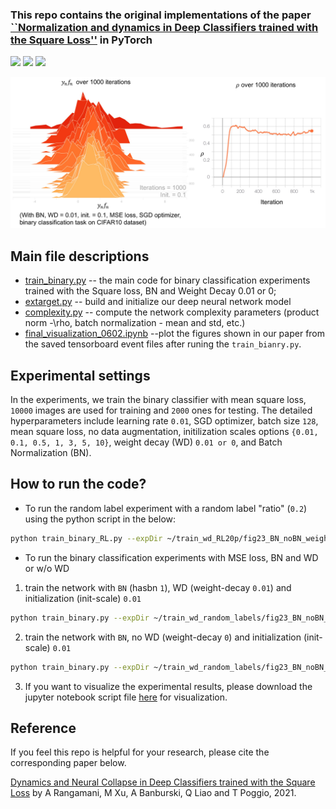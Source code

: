 ### This repo contains the original implementations of the paper [``Normalization and dynamics in Deep Classifiers trained with the Square Loss''](https://cbmm.mit.edu/sites/default/files/publications/JMLR__2021-22.pdf) in PyTorch
<a href="#"><img src="https://img.shields.io/github/workflow/status/milesial/PyTorch-UNet/Publish%20Docker%20image?logo=github&style=for-the-badge" /></a>
<a href="https://pytorch.org/"><img src="https://img.shields.io/badge/PyTorch-v1.9.0-red.svg?logo=PyTorch&style=for-the-badge" /></a>
<a href="#"><img src="https://img.shields.io/badge/python-v3.6+-blue.svg?logo=python&style=for-the-badge" /></a>

![training dynamics of deep nets](https://github.com/GraceXu182/binaryclassifiers_squareloss/blob/main/ynfn_rho_over_1000iterations_github.png)

<!-- - [Main file descriptions](#main-file-descriptions)
- [Experimental settings](#experimental-settings)
- [How to run the code?](#how-to-run-the-code) -->

## Main file descriptions

- [train_binary.py](https://github.com/GraceXu182/binaryclassifiers_squareloss/blob/0b088bab2295f8ac75dd8bda202bbbe2571aa72e/train_binary.py) -- the main code for binary classification experiments trained with the Square loss, BN and Weight Decay 0.01 or 0;
- [extarget.py](https://github.com/GraceXu182/binaryclassifiers_squareloss/blob/0b088bab2295f8ac75dd8bda202bbbe2571aa72e/extarget.py) -- build and initialize our deep neural network model
- [complexity.py](https://github.com/GraceXu182/binaryclassifiers_squareloss/blob/0b088bab2295f8ac75dd8bda202bbbe2571aa72e/complexity.py) -- compute the network complexity parameters (product norm -\rho, batch normalization - mean and std, etc.)
- [final\_visualization\_0602.ipynb](https://www.dropbox.com/s/717k1cug1ejxqcn/final_visualization_0602.zip?dl=0) --plot the figures shown in our paper from the saved tensorboard event files after runing the `train_bianry.py`.

## Experimental settings

In the experiments, we train the binary classifier with mean square loss, `10000` images are used for training and `2000` ones for testing. The detailed hyperparameters include learning rate `0.01`, SGD optimizer, batch size `128`, mean square loss, no data augmentation, initilization scales options `{0.01, 0.1, 0.5, 1, 3, 5, 10}`, weight decay (WD) `0.01 or 0`, and Batch Normalization (BN).

## How to run the code?

* To run the random label experiment with a random label "ratio" (`0.2`) using the python script in the below:
```bash
python train_binary_RL.py --expDir ~/train_wd_RL20p/fig23_BN_noBN_weight_decay/binary_class_1_2_NetSimpleConv4_normx1_lr_d01_scale_d1_hasbn_1_decay_0.01/       --dataset cifar10 --class1 1 --class2 2 --layers 10 --widen-factor 4 --epochs 1000 --ratio 0.2 --init-scale 0.1 --exp-name 10K_n_wd --init-type const_norm --lr 0.01 --arch NetSimpleConv4 --weight-decay 0.01 --loss_type MSE --nesterov 0 --no-augment --tensorboard --normx1 L2  --hasbn 1
```
* To run the binary classification experiments with MSE loss, BN and WD or w/o WD

 1) train the network with `BN` (hasbn `1`), WD (weight-decay `0.01`) and initialization (init-scale) `0.01`
```bash
python train_binary.py --expDir ~/train_wd_random_labels/fig23_BN_noBN_weight_decay/binary_class_1_2_NetSimpleConv4_normx1_lr_d01_scale_d01_hasbn_1_decay_0.01/       --dataset cifar10 --class1 1 --class2 2 --layers 10 --widen-factor 4 --epochs 1000 --init-scale 0.01 --exp-name 10K_n_wd --init-type const_norm --lr 0.01 --arch NetSimpleConv4 --weight-decay 0.01 --loss_type MSE --nesterov 0 --no-augment --tensorboard --normx1 L2  --hasbn 1
```

 2) train the network with `BN`, no WD (weight-decay `0`) and initialization (init-scale) `0.01`
```bash
python train_binary.py --expDir ~/train_wd_random_labels/fig23_BN_noBN_weight_decay/binary_class_1_2_NetSimpleConv4_normx1_lr_d01_scale_d01_hasbn_1_decay_0.01/       --dataset cifar10 --class1 1 --class2 2 --layers 10 --widen-factor 4 --epochs 1000 --init-scale 0.01 --exp-name 10K_n_wd --init-type const_norm --lr 0.01 --arch NetSimpleConv4 --weight-decay 0.01 --loss_type MSE --nesterov 0 --no-augment --tensorboard --normx1 L2  --hasbn 1
```
 3) If you want to visualize the experimental results, please download the jupyter notebook script file [here](https://www.dropbox.com/s/717k1cug1ejxqcn/final_visualization_0602.zip?dl=0) for visualization.

## Reference
If you feel this repo is helpful for your research, please cite the corresponding paper below.

[Dynamics and Neural Collapse in Deep Classifiers trained with the Square Loss](https://cbmm.mit.edu/sites/default/files/publications/JMLR__2021-22.pdf) 
by A Rangamani, M Xu, A Banburski, Q Liao and T Poggio, 2021.







